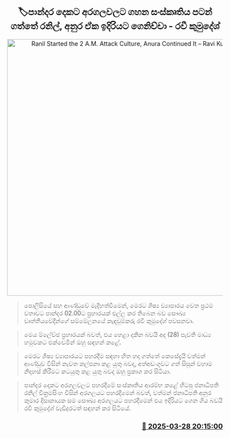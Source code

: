 <p align='center'><b><h2 align='center' title='Ranil Started the 2 A.M. Attack Culture, Anura Continued It – Ravi Kumudesh'>🏷පාන්දර දෙකට අරගලවලට ගහන සංස්කෘතිය පටන් ගත්තේ රනිල්, අනුර ඒක ඉදිරියට ගෙනිච්චා - රවී කුමුදේශ්</h2></b></p>
<p align='center'><img src='https://helakuru.sgp1.cdn.digitaloceanspaces.com/esana/images/lib/ravi-kumudesh.jpg' width='600' alt='Ranil Started the 2 A.M. Attack Culture, Anura Continued It – Ravi Kumudesh'></p>

> පොලිසියේ සහ ආණ්ඩුවේ මැදිහත්වීමෙන්, මෙරට ශිෂ්‍ය ව්‍යාපාරය වෙත ප්‍රථම වතාවට පාන්දර 02.00ට ප්‍රහාරයක් එල්ල කර තිබෙන බව සෞඛ්‍ය වෘත්තීයවේදීන්ගේ සම්මේලනයේ කැඳවුම්කරු රවී කුමුදේශ් පවසනවා.

> මෙය ම්ලේච්ඡ ප්‍රහාරයක් බවත්, එය හෙළා දකින බවයි අද (28) පැවති මාධ්‍ය හමුවකට එක්වෙමින් ඔහු සඳහන් කළේ.

> මෙරට ශිෂ්‍ය ව්‍යාපාරයට පහරදීම සඳහා හිත හදා ගත්තේ කෙසේදැයි වත්මන් ආණ්ඩුව විසින් නැවත කල්පනා කළ යුතු බවද, අත්අඩංගුවට ගත් සිසුන් වහාම නිදහස් කිරීමට කටයුතු කළ යුතු බවද ඔහු ප්‍රකාශ කර සිටියා.

> පාන්දර දෙකට අරගලවලට පහරදීමේ සංස්කෘතිය ආරම්භ කළේ හිටපු ජනාධිපති රනිල් වික්‍රමසිංහ විසින් අරගලයට පහරදීමෙන් බවත්, වත්මන් ජනාධිපති අනුර කුමාර දිසානායක සම සෞඛ්‍ය අරගලයට පහරදීමෙන් එය ඉදිරියට ගෙන ගිය බවයි රවී කුමුදේශ් වැඩිදුරටත් සඳහන් කර සිටියේ.



<h3 align='right'><a href='https://www.helakuru.lk/esana/p/108751/'>📅 2025-03-28 20:15:00</a></h3>
